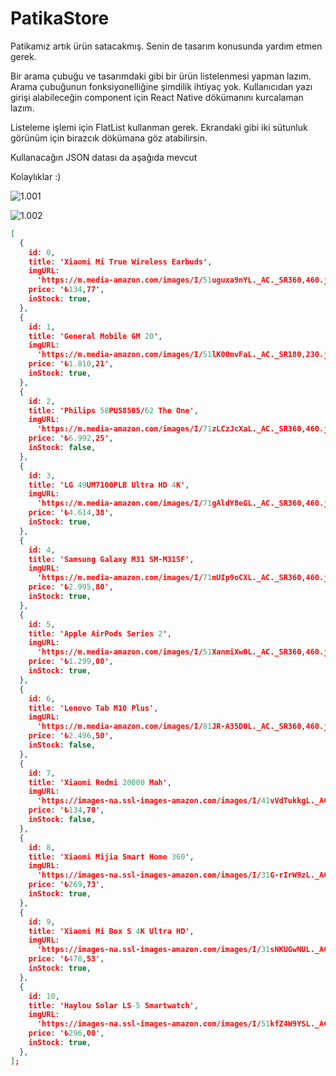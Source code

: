 # PatikaStore
 
Patikamız artık ürün satacakmış. Senin de tasarım konusunda yardım etmen gerek. 

Bir arama çubuğu ve tasarımdaki gibi bir ürün listelenmesi yapman lazım. Arama çubuğunun fonksiyonelliğine şimdilik ihtiyaç yok. Kullanıcıdan yazı girişi alabileceğin component için React Native dökümanını kurcalaman lazım.

Listeleme işlemi için FlatList kullanman gerek. Ekrandaki gibi iki sütunluk görünüm için birazcık dökümana göz atabilirsin.

Kullanacağın JSON datası da aşağıda mevcut

Kolaylıklar :)

![1.001](https://github.com/Kodluyoruz/taskforce/blob/react-native/odev_1/figures/store_1.png)

![1.002](https://github.com/Kodluyoruz/taskforce/blob/react-native/odev_1/figures/store_2.png)

```json
[
  {
    id: 0,
    title: 'Xiaomi Mi True Wireless Earbuds',
    imgURL:
      'https://m.media-amazon.com/images/I/51uguxa9nYL._AC._SR360,460.jpg',
    price: '₺134,77',
    inStock: true,
  },
  {
    id: 1,
    title: 'General Mobile GM 20',
    imgURL:
      'https://m.media-amazon.com/images/I/51lK00mvFaL._AC._SR180,230.jpg',
    price: '₺1.810,21',
    inStock: true,
  },
  {
    id: 2,
    title: 'Philips 58PUS8505/62 The One',
    imgURL:
      'https://m.media-amazon.com/images/I/71zLCzJcXaL._AC._SR360,460.jpg',
    price: '₺6.992,25',
    inStock: false,
  },
  {
    id: 3,
    title: 'LG 49UM7100PLB Ultra HD 4K',
    imgURL:
      'https://m.media-amazon.com/images/I/71gAldY8eGL._AC._SR360,460.jpg',
    price: '₺4.614,38',
    inStock: true,
  },
  {
    id: 4,
    title: 'Samsung Galaxy M31 SM-M315F',
    imgURL:
      'https://m.media-amazon.com/images/I/71mUIp9oCXL._AC._SR360,460.jpg',
    price: '₺2.995,80',
    inStock: true,
  },
  {
    id: 5,
    title: 'Apple AirPods Series 2',
    imgURL:
      'https://m.media-amazon.com/images/I/51XanmiXw0L._AC._SR360,460.jpg',
    price: '₺1.299,00',
    inStock: true,
  },
  {
    id: 6,
    title: 'Lenovo Tab M10 Plus',
    imgURL:
      'https://m.media-amazon.com/images/I/81JR-A35D0L._AC._SR360,460.jpg',
    price: '₺2.496,50',
    inStock: false,
  },
  {
    id: 7,
    title: 'Xiaomi Redmi 20000 Mah',
    imgURL:
      'https://images-na.ssl-images-amazon.com/images/I/41vVdTukkgL._AC_SX522_.jpg',
    price: '₺134,70',
    inStock: false,
  },
  {
    id: 8,
    title: 'Xiaomi Mijia Smart Home 360',
    imgURL:
      'https://images-na.ssl-images-amazon.com/images/I/31G-rIrW9zL._AC_UL320_SR226,320_.jpg',
    price: '₺269,73',
    inStock: true,
  },
  {
    id: 9,
    title: 'Xiaomi Mi Box S 4K Ultra HD',
    imgURL:
      'https://images-na.ssl-images-amazon.com/images/I/31sNKUGwNUL._AC_.jpg',
    price: '₺478,53',
    inStock: true,
  },
  {
    id: 10,
    title: 'Haylou Solar LS-5 Smartwatch',
    imgURL:
      'https://images-na.ssl-images-amazon.com/images/I/51kfZ4W9YSL._AC_SX522_.jpg',
    price: '₺296,00',
    inStock: true,
  },
];
```